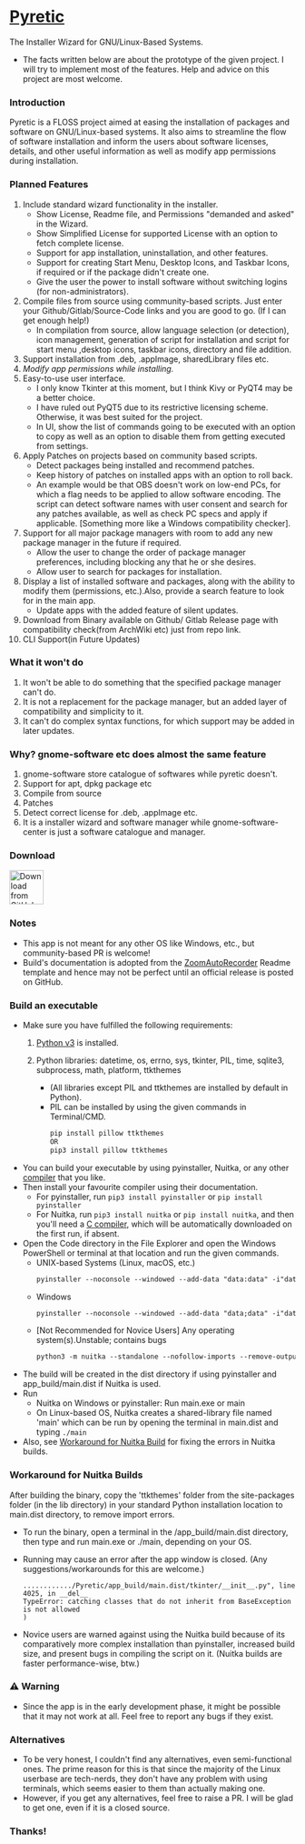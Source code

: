 # [Pyretic](https://rootCircle.github.io/Pyretic/)
The Installer Wizard for GNU/Linux-Based Systems.
- The facts written below are about the prototype of the given project. I will try to implement most of the features. Help and advice on this project are most welcome.

### Introduction
Pyretic is a FLOSS project aimed at easing the installation of packages and software on GNU/Linux-based systems. It also aims to streamline the flow of software installation and inform the users about software licenses, details, and other useful information as well as modify app permissions during installation.

### Planned Features
1. Include standard wizard functionality in the installer.
    - Show License, Readme file, and Permissions "demanded and asked" in the Wizard.
    - Show Simplified License for supported License with an option to fetch complete license. 
    - Support for app installation, uninstallation, and other features.
    - Support for creating Start Menu, Desktop Icons, and Taskbar Icons, if required or if the package didn't create one.
    - Give the user the power to install software without switching logins (for non-administrators).
2. Compile files from source using community-based scripts. Just enter your Github/Gitlab/Source-Code links and you are good to go. (If I can get enough help!)
    - In compilation from source, allow language selection (or detection), icon management, generation of script for installation and script for start menu ,desktop icons, taskbar icons, directory and file addition.
3. Support installation from .deb, .appImage, sharedLibrary files etc.
4. *Modify app permissions while installing.*
5. Easy-to-use user interface.
    - I only know Tkinter at this moment, but I think Kivy or PyQT4 may be a better choice.
    - I have ruled out PyQT5 due to its restrictive licensing scheme. Otherwise, it was best suited for the project.
    - In UI, show the list of commands going to be executed with an option to copy as well as an option to disable them from getting executed from settings.
6. Apply Patches on projects based on community based scripts.
    - Detect packages being installed and recommend patches.
    - Keep history of patches on installed apps with an option to roll back.
    - An example would be that OBS doesn't work on low-end PCs, for which a flag needs to be applied to allow software encoding. The script can detect software names with user consent and search for any patches available, as well as check PC specs and apply if applicable. [Something more like a Windows compatibility checker]. 
7. Support for all major package managers with room to add any new package manager in the future if required.
    - Allow the user to change the order of package manager preferences, including blocking any that he or she desires.
    - Allow user to search for packages for installation.
8. Display a list of installed software and packages, along with the ability to modify them (permissions, etc.).Also, provide a search feature to look for in the main app.
    - Update apps with the added feature of silent updates.
9. Download from Binary available on Github/ Gitlab Release page with compatibility check(from ArchWiki etc) just from repo link.
10. CLI Support(in Future Updates)

### What it won't do
1. It won't be able to do something that the specified package manager can't do.
2. It is not a replacement for the package manager, but an added layer of compatibility and simplicity to it.
3. It can't do complex syntax functions, for which support may be added in later updates.

### Why? gnome-software etc does almost the same feature 
1. gnome-software store catalogue of softwares while pyretic doesn't.
2. Support for apt, dpkg package etc
3. Compile from source
4. Patches
5. Detect correct license for .deb, .appImage etc.
6. It is a installer wizard and software manager while gnome-software-center is just a software catalogue and manager.

### Download
[<img src="https://img.shields.io/badge/GitHub-181717?logo=github&logoColor=white"
     alt="Download from GitHub"
     height="60">](https://github.com/rootCircle/Pyretic/releases)

### Notes
- This app is not meant for any other OS like Windows, etc., but community-based PR is welcome!
- Build's documentation is adopted from the [ZoomAutoRecorder](https://github.com/rootCircle/Zoom-AutoRecorder) Readme template and hence may not be perfect until an official release is posted on GitHub.

### Build an executable
- Make sure you have fulfilled the following requirements:
     1. [Python v3](https://www.python.org/) is installed.

     2. Python libraries: datetime, os, errno, sys, tkinter, PIL, time, sqlite3, subprocess, math, platform, ttkthemes
          - (All libraries except PIL and ttkthemes are installed by default in Python).
          - PIL can be installed by using the given commands in Terminal/CMD.
               ```markdown
               pip install pillow ttkthemes
               OR
               pip3 install pillow ttkthemes
               ```
- You can build your executable by using pyinstaller, Nuitka, or any other [compiler](https://pyoxidizer.readthedocs.io/en/stable/pyoxidizer_comparisons.html) that you like.
- Then install your favourite compiler using their documentation.
     - For pyinstaller, run ```pip3 install pyinstaller``` or ```pip install pyinstaller```
     - For Nuitka, run ```pip3 install nuitka``` or ```pip install nuitka```, and then you'll need a [C compiler](https://nuitka.net/doc/user-manual.html#requirements), which will be automatically downloaded on the first run, if absent.
- Open the Code directory in the File Explorer and open the Windows PowerShell or terminal at that location and run the given commands.
     - UNIX-based Systems (Linux, macOS, etc.)
          ```markdown
          pyinstaller --noconsole --windowed --add-data "data:data" -i"data/icon.ico" --collect-submodules PIL main.py
          ```
     - Windows
          ```markdown
          pyinstaller --noconsole --windowed --add-data "data;data" -i"data/icon.ico" --collect-submodules PIL main.py
          ```
     - [Not Recommended for Novice Users] Any operating system(s).Unstable; contains bugs
          ```markdown
          python3 -m nuitka --standalone --nofollow-imports --remove-output --no-pyi-file --include-package=PIL --include-module=ttkthemes --output-dir=app_build --enable-plugin=tk-inter --onefile --include-data-dir=data=data --windows-icon-from-ico=data/icon.ico main.py
          ```
- The build will be created in the dist directory if using pyinstaller and app_build/main.dist if Nuitka is used.
- Run
     - Nuitka on Windows or pyinstaller: Run main.exe or main
     - On Linux-based OS, Nuitka creates a shared-library file named 'main' which can be run by opening the terminal in main.dist and typing ```./main```
- Also, see [Workaround for Nuitka Build](#workaround-for-nuitka-builds) for fixing the errors in Nuitka builds.

### Workaround for Nuitka Builds
After building the binary, copy the 'ttkthemes' folder from the site-packages folder (in the lib directory) in your standard Python installation location to main.dist directory, to remove import errors.
- To run the binary, open a terminal in the <Project-location>/app_build/main.dist directory, then type and run main.exe or ./main, depending on your OS.

- Running may cause an error after the app window is closed. (Any suggestions/workarounds for this are welcome.)
     ```
     ............/Pyretic/app_build/main.dist/tkinter/__init__.py", line 4025, in __del__
     TypeError: catching classes that do not inherit from BaseException is not allowed
     )
     ```
- Novice users are warned against using the Nuitka build because of its comparatively more complex installation than pyinstaller, increased build size, and present bugs in compiling the script on it. (Nuitka builds are faster performance-wise, btw.)

### ⚠ Warning
- Since the app is in the early development phase, it might be possible that it may not work at all. Feel free to report any bugs if they exist.
     
### Alternatives
- To be very honest, I couldn't find any alternatives, even semi-functional ones. The prime reason for this is that since the majority of the Linux userbase are tech-nerds, they don't have any problem with using terminals, which seems easier to them than actually making one.
- However, if you get any alternatives, feel free to raise a PR. I will be glad to get one, even if it is a closed source.

### Thanks!

